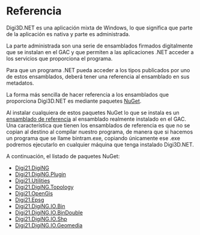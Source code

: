 # Referencia

Digi3D.NET es una aplicación mixta de Windows, lo que significa que parte de la aplicación es nativa y parte es administrada.

La parte administrada son una serie de ensamblados firmados digitalmente que se instalan en el GAC y que permiten a las aplicaciones .NET acceder a los servicios que proporciona el programa.

Para que un programa .NET pueda acceder a los tipos publicados por uno de estos ensamblados, deberá tener una referencia al ensamblado en sus metadatos.

La forma más sencilla de hacer referencia a los ensamblados que proporciona Digi3D.NET es mediante paquetes [NuGet](https://www.nuget.org/profiles/Digi21).

Al instalar cualquiera de estos paquetes NuGet lo que se instala es un [ensamblado de referencia](https://docs.microsoft.com/en-us/dotnet/standard/assembly/reference-assemblies) al ensamblado realmente instalado en el GAC. Una característica que tienen los ensamblados de referencia es que no se copian al destino al compilar nuestro programa, de manera que si hacemos un programa que se llame bintram.exe, copiando únicamente ese .exe podremos ejecutarlo en cualquier máquina que tenga instalado Digi3D.NET.

A continuación, el listado de paquetes NuGet:

* [Digi21.DigiNG](https://github.com/digi21/docs/tree/7fc627c885c16fb88afc7cc05a6df2a2f4a54563/digi3d-net/programacion/.net/referencia/digi21.diging)
* [Digi21.DigiNG.Plugin](digi21.diging.plugin/)
* [Digi21.Utilities](digi21.utilities.md)
* [Digi21.DigiNG.Topology](digi21.diging.topology.md)
* [Digi21.OpenGis](digi21.opengis.md)
* [Digi21.Epsg](digi21.epsg.md)
* [Digi21.DigiNG.IO.Bin](digi21.diging.io.bin/)
* [Digi21.DigiNG.IO.BinDouble](digi21.diging.io.bindouble/)
* [Digi21.DigiNG.IO.Shp](digi21.diging.io.shp/)
* [Digi21.DigiNG.IO.Geomedia](digi21.diging.io.geomedia/)


